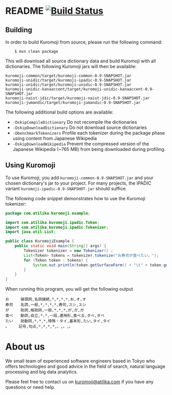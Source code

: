 # README [![Build Status](https://travis-ci.org/atilika/kuromoji.svg?branch=master)](https://travis-ci.org/atilika/kuromoji)

## Building

In order to build Kuromoji from source, please run the following command:

``` shell
    $ mvn clean package
```

This will download all source dictionary data and build Kuromoji with all dictionaries. The following Kuromoji jars will then be available:

```
kuromoji-common/target/kuromoji-common-0.9-SNAPSHOT.jar
kuromoji-unidic/target/kuromoji-ipadic-0.9-SNAPSHOT.jar
kuromoji-unidic/target/kuromoji-unidic-0.9-SNAPSHOT.jar
kuromoji-unidic-kanaaccent/target/kuromoji-unidic-kanaaccent-0.9-SNAPSHOT.jar
kuromoji-naist-jdic/target/kuromoji-naist-jdic-0.9-SNAPSHOT.jar
kuromoji-jumandic/target/kuromoji-jumandic-0.9-SNAPSHOT.jar
```

The following additional build options are available:

* `-DskipCompileDictionary`  Do not recompile the dictionaries
* `-DskipDownloadDictionary` Do not download source dictionaries
* `-DbenchmarkTokenizers` Profile each tokenizer during the package phase using content from Japanese Wikipedia
* `-DskipDownloadWikipedia` Prevent the compressed version of the Japanese Wikipedia (~765 MB) from being downloaded during profiling.

## Using Kuromoji

To use Kuromoji, you add `kuromoji-common-0.9-SNAPSHOT.jar` and your chosen dictionary's jar to your project. For many projects, the IPADIC variant `kuromoji-ipadic-0.9-SNAPSHOT.jar` should suffice.

The following code snippet demonstrates how to use the Kuromoji tokenizer:

```java
package com.atilika.kuromoji.example;

import com.atilika.kuromoji.ipadic.Token;
import com.atilika.kuromoji.ipadic.Tokenizer;
import java.util.List;

public class KuromojiExample {
    public static void main(String[] args) {
        Tokenizer tokenizer = new Tokenizer() ;
        List<Token> tokens = tokenizer.tokenize("お寿司が食べたい。");
        for (Token token : tokens) {
            System.out.println(token.getSurfaceForm() + "\t" + token.getAllFeatures());
        }
    }
}
```

When running this program, you will get the following output

```
お　　　接頭詞,名詞接続,*,*,*,*,お,オ,オ
寿司　　名詞,一般,*,*,*,*,寿司,スシ,スシ
が　　　助詞,格助詞,一般,*,*,*,が,ガ,ガ
食べ　　動詞,自立,*,*,一段,連用形,食べる,タベ,タベ
たい　　助動詞,*,*,*,特殊・タイ,基本形,たい,タイ,タイ
。　　　記号,句点,*,*,*,*,。,。,。
```

# About us

We small team of experienced software engineers based in Tokyo who offers technologies and good advice in the field of search, natural language processing and big data analytics.

Please feel free to contact us on kuromoji@atilika.com if you have any questions or need help.
